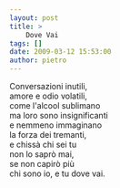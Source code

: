```yaml
---
layout: post
title: >
    Dove Vai
tags: []
date: 2009-03-12 15:53:00
author: pietro
---
```

Conversazioni inutili,<br/>amore e odio volatili,<br/>come l'alcool sublimano<br/>ma loro sono insignificanti<br/>e nemmeno immaginano<br/>la forza dei tremanti,<br/>e chissà chi sei tu<br/>non lo saprò mai,<br/>se non capirò più<br/>chi sono io, e tu dove vai.
